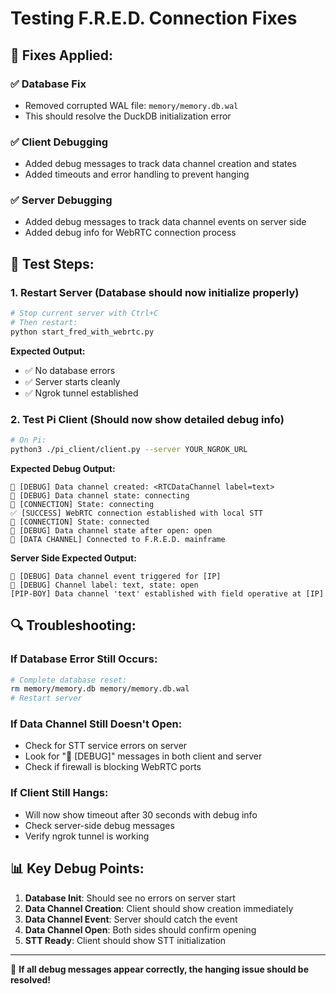 # Testing F.R.E.D. Connection Fixes

## 🔧 **Fixes Applied:**

### ✅ **Database Fix**
- Removed corrupted WAL file: `memory/memory.db.wal`
- This should resolve the DuckDB initialization error

### ✅ **Client Debugging**
- Added debug messages to track data channel creation and states
- Added timeouts and error handling to prevent hanging

### ✅ **Server Debugging**
- Added debug messages to track data channel events on server side
- Added debug info for WebRTC connection process

## 🧪 **Test Steps:**

### 1. **Restart Server** (Database should now initialize properly)
```bash
# Stop current server with Ctrl+C
# Then restart:
python start_fred_with_webrtc.py
```

**Expected Output:**
- ✅ No database errors
- ✅ Server starts cleanly
- ✅ Ngrok tunnel established

### 2. **Test Pi Client** (Should now show detailed debug info)
```bash
# On Pi:
python3 ./pi_client/client.py --server YOUR_NGROK_URL
```

**Expected Debug Output:**
```
🔧 [DEBUG] Data channel created: <RTCDataChannel label=text>
🔧 [DEBUG] Data channel state: connecting
🔗 [CONNECTION] State: connecting
✅ [SUCCESS] WebRTC connection established with local STT
🔗 [CONNECTION] State: connected
🔧 [DEBUG] Data channel state after open: open
📡 [DATA CHANNEL] Connected to F.R.E.D. mainframe
```

**Server Side Expected Output:**
```
🔧 [DEBUG] Data channel event triggered for [IP]
🔧 [DEBUG] Channel label: text, state: open
[PIP-BOY] Data channel 'text' established with field operative at [IP]
```

## 🔍 **Troubleshooting:**

### If Database Error Still Occurs:
```bash
# Complete database reset:
rm memory/memory.db memory/memory.db.wal
# Restart server
```

### If Data Channel Still Doesn't Open:
- Check for STT service errors on server
- Look for "🔧 [DEBUG]" messages in both client and server
- Check if firewall is blocking WebRTC ports

### If Client Still Hangs:
- Will now show timeout after 30 seconds with debug info
- Check server-side debug messages
- Verify ngrok tunnel is working

## 📊 **Key Debug Points:**

1. **Database Init**: Should see no errors on server start
2. **Data Channel Creation**: Client should show creation immediately 
3. **Data Channel Event**: Server should catch the event
4. **Data Channel Open**: Both sides should confirm opening
5. **STT Ready**: Client should show STT initialization

---

🎯 **If all debug messages appear correctly, the hanging issue should be resolved!** 